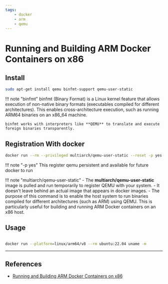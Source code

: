 ```yaml
---
tags:
    - docker
    - arm
    - qemu
---
```


# Running and Building ARM Docker Containers on x86


## Install

```bash 
sudo apt-get install qemu binfmt-support qemu-user-static
```

!!! note "binfmt"
     binfmt (Binary Format) is a Linux kernel feature that allows execution of non-native binary formats (executables compiled for different architectures). This enables cross-architecture execution, such as running ARM64 binaries on an x86_64 machine.

    binfmt works with interpreters like **QEMU** to translate and execute foreign binaries transparently.

## Registration With docker

```bash
docker run --rm --privileged multiarch/qemu-user-static --reset -p yes
```

!!! note "-p yes"
     This register qemu persistent and available for future docker to run

!!! note "multiarch/qemu-user-static"
    - The **multiarch/qemu-user-static** image is pulled and run temporarily to register QEMU with your system.
    - It doesn't leave behind an actual image that appears in docker images.
    - 
The purpose of this command is to enable the host system to run binaries compiled for different architectures (such as ARM) using QEMU. This is particularly useful for building and running ARM Docker containers on an x86 host.

## Usage
```bash title="test"

docker run --platform=linux/arm64/v8 --rm ubuntu:22.04 uname -m
```


     
--- 

## References
- [Running and Building ARM Docker Containers on x86](https://www.stereolabs.com/docs/docker/building-arm-container-on-x86)